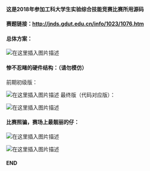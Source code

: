 ﻿#### 这是2018年参加工科大学生实验综合技能竞赛比赛所用源码

#### 赛题链接：http://jnds.gdut.edu.cn/info/1023/1076.htm

#### 总体方案：

![在这里插入图片描述](https://img-blog.csdnimg.cn/20190724234248686.png?x-oss-process=image/watermark,type_ZmFuZ3poZW5naGVpdGk,shadow_10,text_aHR0cHM6Ly9ibG9nLmNzZG4ubmV0L3FxXzQyODA3OTI0,size_16,color_FFFFFF,t_70)
#### 惨不忍睹的硬件结构：（请勿模仿）

前期初级版：

![在这里插入图片描述](https://img-blog.csdnimg.cn/20190724234443218.png?x-oss-process=image/watermark,type_ZmFuZ3poZW5naGVpdGk,shadow_10,text_aHR0cHM6Ly9ibG9nLmNzZG4ubmV0L3FxXzQyODA3OTI0,size_16,color_FFFFFF,t_70)
最终版（代码对应版）：

![在这里插入图片描述](https://img-blog.csdnimg.cn/20190724234634939.png?x-oss-process=image/watermark,type_ZmFuZ3poZW5naGVpdGk,shadow_10,text_aHR0cHM6Ly9ibG9nLmNzZG4ubmV0L3FxXzQyODA3OTI0,size_16,color_FFFFFF,t_70)
#### 比赛照骗，赛场上最靓丽的仔：
![在这里插入图片描述](https://img-blog.csdnimg.cn/20190724235033985.png?x-oss-process=image/watermark,type_ZmFuZ3poZW5naGVpdGk,shadow_10,text_aHR0cHM6Ly9ibG9nLmNzZG4ubmV0L3FxXzQyODA3OTI0,size_16,color_FFFFFF,t_70)

![在这里插入图片描述](https://img-blog.csdnimg.cn/20190724235419912.png?x-oss-process=image/watermark,type_ZmFuZ3poZW5naGVpdGk,shadow_10,text_aHR0cHM6Ly9ibG9nLmNzZG4ubmV0L3FxXzQyODA3OTI0,size_16,color_FFFFFF,t_70)



#### END

